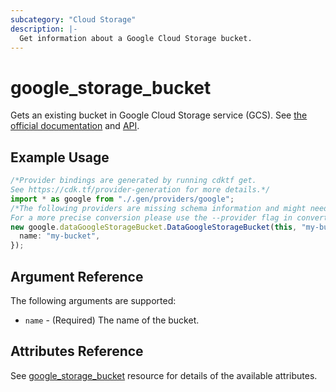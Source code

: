 ```yaml
---
subcategory: "Cloud Storage"
description: |-
  Get information about a Google Cloud Storage bucket.
---
```


# google\_storage\_bucket

Gets an existing bucket in Google Cloud Storage service (GCS).
See [the official documentation](https://cloud.google.com/storage/docs/key-terms#buckets)
and
[API](https://cloud.google.com/storage/docs/json_api/v1/buckets).

## Example Usage

```typescript
/*Provider bindings are generated by running cdktf get.
See https://cdk.tf/provider-generation for more details.*/
import * as google from "./.gen/providers/google";
/*The following providers are missing schema information and might need manual adjustments to synthesize correctly: google.
For a more precise conversion please use the --provider flag in convert.*/
new google.dataGoogleStorageBucket.DataGoogleStorageBucket(this, "my-bucket", {
  name: "my-bucket",
});

```

## Argument Reference

The following arguments are supported:

* `name` - (Required) The name of the bucket.

## Attributes Reference

See [google\_storage\_bucket](https://registry.terraform.io/providers/hashicorp/google/latest/docs/resources/storage_bucket#argument-reference) resource for details of the available attributes.
